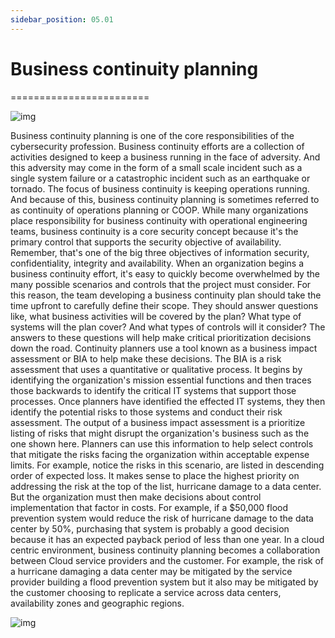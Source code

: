 ```yaml
---
sidebar_position: 05.01
---
```


# Business continuity planning
========================

![img](/img/1-5-1-1.png)

Business continuity planning is one of the core responsibilities of the cybersecurity profession. Business continuity efforts are a collection of activities designed to keep a business running in the face of adversity. And this adversity may come in the form of a small scale incident such as a single system failure or a catastrophic incident such as an earthquake or tornado. The focus of business continuity is keeping operations running. And because of this, business continuity planning is sometimes referred to as continuity of operations planning or COOP. While many organizations place responsibility for business continuity with operational engineering teams, business continuity is a core security concept because it's the primary control that supports the security objective of availability. Remember, that's one of the big three objectives of information security, confidentiality, integrity and availability. When an organization begins a business continuity effort, it's easy to quickly become overwhelmed by the many possible scenarios and controls that the project must consider. For this reason, the team developing a business continuity plan should take the time upfront to carefully define their scope. They should answer questions like, what business activities will be covered by the plan? What type of systems will the plan cover? And what types of controls will it consider? The answers to these questions will help make critical prioritization decisions down the road. Continuity planners use a tool known as a business impact assessment or BIA to help make these decisions. The BIA is a risk assessment that uses a quantitative or qualitative process. It begins by identifying the organization's mission essential functions and then traces those backwards to identify the critical IT systems that support those processes. Once planners have identified the effected IT systems, they then identify the potential risks to those systems and conduct their risk assessment. The output of a business impact assessment is a prioritize listing of risks that might disrupt the organization's business such as the one shown here. Planners can use this information to help select controls that mitigate the risks facing the organization within acceptable expense limits. For example, notice the risks in this scenario, are listed in descending order of expected loss. It makes sense to place the highest priority on addressing the risk at the top of the list, hurricane damage to a data center. But the organization must then make decisions about control implementation that factor in costs. For example, if a $50,000 flood prevention system would reduce the risk of hurricane damage to the data center by 50%, purchasing that system is probably a good decision because it has an expected payback period of less than one year. In a cloud centric environment, business continuity planning becomes a collaboration between Cloud service providers and the customer. For example, the risk of a hurricane damaging a data center may be mitigated by the service provider building a flood prevention system but it also may be mitigated by the customer choosing to replicate a service across data centers, availability zones and geographic regions.


![img](/img/1-5-1-2.png)